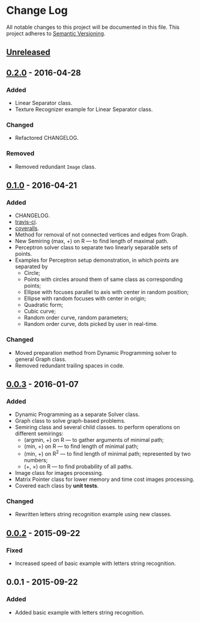 # Change Log
All notable changes to this project will be documented in this file.
This project adheres to [Semantic Versioning](http://semver.org/).

## [Unreleased]

## [0.2.0] - 2016-04-28
### Added
- Linear Separator class.
- Texture Recognizer example for Linear Separator class.

### Changed
- Refactored CHANGELOG.

### Removed
- Removed redundant `Image` class.

## [0.1.0] - 2016-04-21
### Added
- CHANGELOG.
- [travis-ci](https://travis-ci.org/char-lie/patterns_recognition).
- [coveralls](https://coveralls.io/github/char-lie/patterns_recognition?branch=master).
- Method for removal of not connected vertices and edges from Graph.
- New Semiring (max, +) on R &mdash; to find length of maximal path.
- Perceptron solver class to separate two linearly separable sets of points.
- Examples for Perceptron setup demonstration, in which points are separated by
  - Circle;
  - Points with circles around them of same class as corresponding points;
  - Ellipse with focuses parallel to axis with center in random position;
  - Ellipse with random focuses with center in origin;
  - Quadratic form;
  - Cubic curve;
  - Random order curve, random parameters;
  - Random order curve, dots picked by user in real-time.

### Changed
- Moved preparation method from Dynamic Programming solver
    to general Graph class.
- Removed redundant trailing spaces in code.

## [0.0.3] - 2016-01-07
### Added
- Dynamic Programming as a separate Solver class.
- Graph class to solve graph-based problems.
- Semiring class and several child classes.
    to perform operations on different semirings:
  - (argmin, +) on R &mdash; to gather arguments of minimal path;
  - (min, +) on R &mdash; to find length of minimal path;
  - (min, +) on R<sup>2</sup> &mdash; to find length of minimal path;
      represented by two numbers;
  - (+, ×) on R &mdash; to find probability of all paths.
- Image class for images processing.
- Matrix Pointer class for lower memory and time cost images processing.
- Covered each class by **unit tests**.

### Changed
- Rewritten letters string recognition example using new classes.

## [0.0.2] - 2015-09-22
### Fixed
- Increased speed of basic example with letters string recognition.

## 0.0.1 - 2015-09-22
### Added
- Added basic example with letters string recognition.

[Unreleased]: https://github.com/char-lie/patterns_recognition/compare/v0.2.0...HEAD
[0.2.0]: https://github.com/char-lie/patterns_recognition/compare/v0.1.0...v0.2.0
[0.1.0]: https://github.com/char-lie/patterns_recognition/compare/v0.0.3...v0.1.0
[0.0.3]: https://github.com/char-lie/patterns_recognition/compare/v0.0.2...v0.0.3
[0.0.2]: https://github.com/char-lie/patterns_recognition/compare/v0.0.1...v0.0.2

